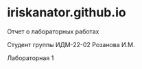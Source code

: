 # iriskanator.github.io

Отчет о лабораторных работах

Студент группы ИДМ-22-02 Розанова И.М.

Лабораторная 1
